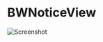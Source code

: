 BWNoticeView
============

![Screenshot](https://github.com/bluwave/BWNoticeView/raw/master/screenshots/1.png)




